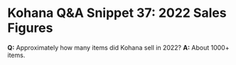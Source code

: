 # Kohana Q&A Snippet 37: 2022 Sales Figures
**Q:** Approximately how many items did Kohana sell in 2022?
**A:** About 1000+ items.